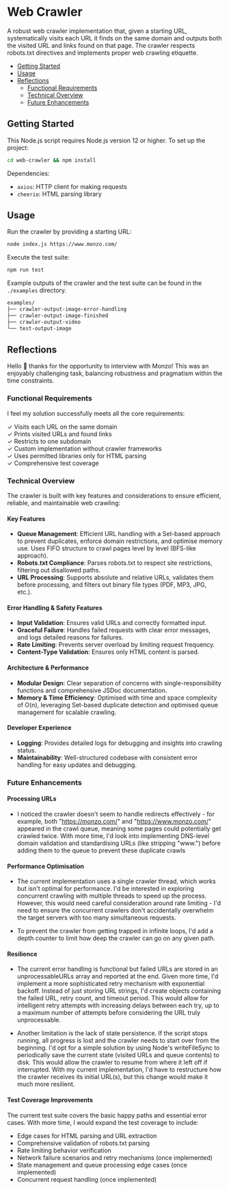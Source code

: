# Web Crawler

A robust web crawler implementation that, given a starting URL, systematically visits each URL it finds on the same domain and outputs both the visited URL and links found on that page. The crawler respects robots.txt directives and implements proper web crawling etiquette.

- [Getting Started](#getting-started)
- [Usage](#usage)
- [Reflections](#reflections)
  - [Functional Requirements](#functional-requirements)
  - [Technical Overview](#technical-overview)
  - [Future Enhancements](#future-enhancements)

## Getting Started

This Node.js script requires Node.js version 12 or higher. To set up the project:

```bash
cd web-crawler && npm install
```

Dependencies:

- `axios`: HTTP client for making requests
- `cheerio`: HTML parsing library

## Usage

Run the crawler by providing a starting URL:

```bash
node index.js https://www.monzo.com/
```

Execute the test suite:

```bash
npm run test
```

Example outputs of the crawler and the test suite can be found in the `./examples` directory.

```bash
examples/
├── crawler-output-image-error-handling
├── crawler-output-image-finished
├── crawler-output-video
└── test-output-image
```

## Reflections

Hello 👋 thanks for the opportunity to interview with Monzo! This was an enjoyably challenging task, balancing robustness and pragmatism within the time constraints.

### Functional Requirements

I feel my solution successfully meets all the core requirements:

✓ Visits each URL on the same domain  
✓ Prints visited URLs and found links  
✓ Restricts to one subdomain  
✓ Custom implementation without crawler frameworks  
✓ Uses permitted libraries only for HTML parsing  
✓ Comprehensive test coverage

### Technical Overview

The crawler is built with key features and considerations to ensure efficient, reliable, and maintainable web crawling:

#### Key Features

- **Queue Management**: Efficient URL handling with a Set-based approach to prevent duplicates, enforce domain restrictions, and optimise memory use. Uses FIFO structure to crawl pages level by level (BFS-like approach).
- **Robots.txt Compliance**: Parses robots.txt to respect site restrictions, filtering out disallowed paths.
- **URL Processing**: Supports absolute and relative URLs, validates them before processing, and filters out binary file types (PDF, MP3, JPG, etc.).

#### Error Handling & Safety Features

- **Input Validation**: Ensures valid URLs and correctly formatted input.
- **Graceful Failure**: Handles failed requests with clear error messages, and logs detailed reasons for failures.
- **Rate Limiting**: Prevents server overload by limiting request frequency.
- **Content-Type Validation**: Ensures only HTML content is parsed.

#### Architecture & Performance

- **Modular Design**: Clear separation of concerns with single-responsibility functions and comprehensive JSDoc documentation.
- **Memory & Time Efficiency**: Optimised with time and space complexity of O(n), leveraging Set-based duplicate detection and optimised queue management for scalable crawling.

#### Developer Experience

- **Logging**: Provides detailed logs for debugging and insights into crawling status.
- **Maintainability**: Well-structured codebase with consistent error handling for easy updates and debugging.

### Future Enhancements

#### Processing URLs

- I noticed the crawler doesn't seem to handle redirects effectively - for example, both "https://monzo.com/" and "https://www.monzo.com/" appeared in the crawl queue, meaning some pages could potentially get crawled twice. With more time, I'd look into implementing DNS-level domain validation and standardising URLs (like stripping "www.") before adding them to the queue to prevent these duplicate crawls

#### Performance Optimisation

- The current implementation uses a single crawler thread, which works but isn't optimal for performance. I'd be interested in exploring concurrent crawling with multiple threads to speed up the process. However, this would need careful consideration around rate limiting - I'd need to ensure the concurrent crawlers don't accidentally overwhelm the target servers with too many simultaneous requests.

- To prevent the crawler from getting trapped in infinite loops, I'd add a depth counter to limit how deep the crawler can go on any given path.

#### Resilience

- The current error handling is functional but failed URLs are stored in an unprocessableURLs array and reported at the end. Given more time, I'd implement a more sophisticated retry mechanism with exponential backoff. Instead of just storing URL strings, I'd create objects containing the failed URL, retry count, and timeout period. This would allow for intelligent retry attempts with increasing delays between each try, up to a maximum number of attempts before considering the URL truly unprocessable.

- Another limitation is the lack of state persistence. If the script stops running, all progress is lost and the crawler needs to start over from the beginning. I'd opt for a simple solution by using Node's writeFileSync to periodically save the current state (visited URLs and queue contents) to disk. This would allow the crawler to resume from where it left off if interrupted. With my current implementation, I'd have to restructure how the crawler receives its initial URL(s), but this change would make it much more resilient.

#### Test Coverage Improvements

The current test suite covers the basic happy paths and essential error cases. With more time, I would expand the test coverage to include:

- Edge cases for HTML parsing and URL extraction
- Comprehensive validation of robots.txt parsing
- Rate limiting behavior verification
- Network failure scenarios and retry mechanisms (once implemented)
- State management and queue processing edge cases (once implemented)
- Concurrent request handling (once implemented)
